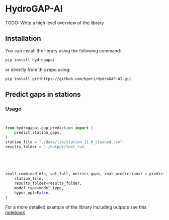 # HydroGAP-AI

TODO: Write a high level overview of the library

## Installation

You can install the library using the following command:

```bash
pip install hydrogapai
```

or directly from this repo using: 

```bash
pip install git+https://github.com/kperi/HydroGAP-AI.git
```

## Predict gaps in stations

### Usage

```python


from hydrogapai.gap_prediction import (
    predict_station_gaps,
)
station_file = "./data/lib/station_11.0_cleaned.csv"
results_folder = './output/test_run'

 
                


reall_combined_dfs, val_full, metrics_gaps, real_predictionst = predict_station_gaps(
    station_file,
    results_folder=results_folder,
    model_type=model_type,
    hyper_opt=False,
)
```

For a more detailed example of the library including outputs see this [notebook](./lib_demo.ipynb)